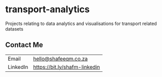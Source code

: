 # transport-analytics
 Projects relating to data analytics and visualisations for transport related datasets

## Contact Me

|  |  |
| --- | --- |
| Email | hello@shafeeqm.co.za |
| LinkedIn | https://bit.ly/shafm-linkedin |